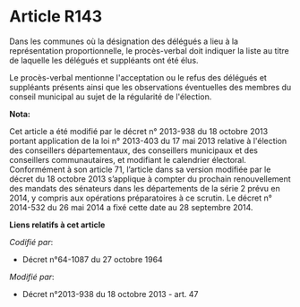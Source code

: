 # Article R143

Dans les communes où la désignation des délégués a lieu à la représentation proportionnelle, le procès-verbal doit indiquer
la liste au titre de laquelle les délégués et suppléants ont été élus.

Le procès-verbal mentionne l'acceptation ou le refus des délégués et suppléants présents ainsi que les observations
éventuelles des membres du conseil municipal au sujet de la régularité de l'élection.

**Nota:**

Cet article a été modifié par le décret n° 2013-938 du 18 octobre 2013 portant application de la loi n° 2013-403 du 17 mai
2013 relative à l'élection des conseillers départementaux, des conseillers municipaux et des conseillers communautaires, et
modifiant le calendrier électoral. Conformément à son article 71, l’article dans sa version modifiée par le décret du 18
octobre 2013 s’applique à compter du prochain renouvellement des mandats des sénateurs dans les départements de la série 2
prévu en 2014, y compris aux opérations préparatoires à ce scrutin. Le décret n° 2014-532 du 26 mai 2014 a fixé cette date au
28 septembre 2014.

**Liens relatifs à cet article**

_Codifié par_:

  - Décret n°64-1087 du 27 octobre 1964

_Modifié par_:

  - Décret n°2013-938 du 18 octobre 2013 - art. 47
